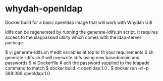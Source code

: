 # whydah-openldap
Docker build for a basic openldap image that will work with Whydah UIB

ldifs can be regenerated by running the generate-ldifs.sh script. It requires access to the slappasswd utility which comes with the ldap-server package.

$ vi generate-ldifs.sh # edit variables at top to fit your requirements
$ sh generate-ldifs.sh # will overwrite ldifs using new basedomain and passwords
$ vi Dockerfile # edit the password supplied to the ldapadd command to match
$ docker build -t openldap:1.0 .
$ docker run -d -p 389:389 openldap:1.0
